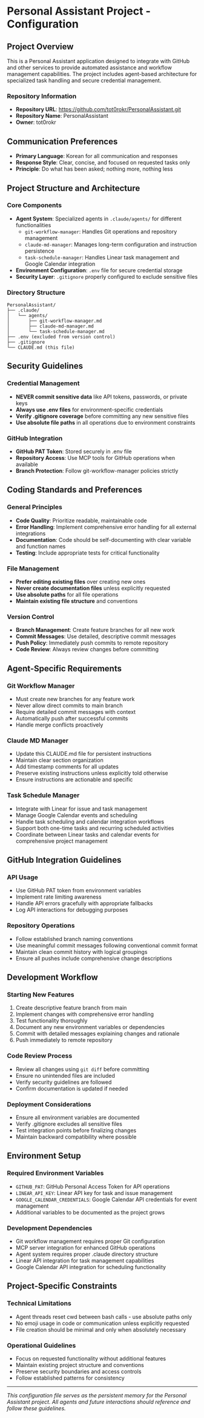 # Personal Assistant Project - Configuration

<!-- Updated: 2025-09-17 - Added task-schedule-manager agent information -->

## Project Overview

This is a Personal Assistant application designed to integrate with GitHub and other services to provide automated assistance and workflow management capabilities. The project includes agent-based architecture for specialized task handling and secure credential management.

### Repository Information
- **Repository URL**: https://github.com/tot0rokr/PersonalAssistant.git
- **Repository Name**: PersonalAssistant
- **Owner**: tot0rokr

## Communication Preferences

- **Primary Language**: Korean for all communication and responses
- **Response Style**: Clear, concise, and focused on requested tasks only
- **Principle**: Do what has been asked; nothing more, nothing less

## Project Structure and Architecture

### Core Components
- **Agent System**: Specialized agents in `.claude/agents/` for different functionalities
  - `git-workflow-manager`: Handles Git operations and repository management
  - `claude-md-manager`: Manages long-term configuration and instruction persistence
  - `task-schedule-manager`: Handles Linear task management and Google Calendar integration
- **Environment Configuration**: `.env` file for secure credential storage
- **Security Layer**: `.gitignore` properly configured to exclude sensitive files

### Directory Structure
```
PersonalAssistant/
├── .claude/
│   └── agents/
│       ├── git-workflow-manager.md
│       ├── claude-md-manager.md
│       └── task-schedule-manager.md
├── .env (excluded from version control)
├── .gitignore
└── CLAUDE.md (this file)
```

## Security Guidelines

### Credential Management
- **NEVER commit sensitive data** like API tokens, passwords, or private keys
- **Always use .env files** for environment-specific credentials
- **Verify .gitignore coverage** before committing any new sensitive files
- **Use absolute file paths** in all operations due to environment constraints

### GitHub Integration
- **GitHub PAT Token**: Stored securely in .env file
- **Repository Access**: Use MCP tools for GitHub operations when available
- **Branch Protection**: Follow git-workflow-manager policies strictly

## Coding Standards and Preferences

### General Principles
- **Code Quality**: Prioritize readable, maintainable code
- **Error Handling**: Implement comprehensive error handling for all external integrations
- **Documentation**: Code should be self-documenting with clear variable and function names
- **Testing**: Include appropriate tests for critical functionality

### File Management
- **Prefer editing existing files** over creating new ones
- **Never create documentation files** unless explicitly requested
- **Use absolute paths** for all file operations
- **Maintain existing file structure** and conventions

### Version Control
- **Branch Management**: Create feature branches for all new work
- **Commit Messages**: Use detailed, descriptive commit messages
- **Push Policy**: Immediately push commits to remote repository
- **Code Review**: Always review changes before committing

## Agent-Specific Requirements

### Git Workflow Manager
- Must create new branches for any feature work
- Never allow direct commits to main branch
- Require detailed commit messages with context
- Automatically push after successful commits
- Handle merge conflicts proactively

### Claude MD Manager
- Update this CLAUDE.md file for persistent instructions
- Maintain clear section organization
- Add timestamp comments for all updates
- Preserve existing instructions unless explicitly told otherwise
- Ensure instructions are actionable and specific

### Task Schedule Manager
- Integrate with Linear for issue and task management
- Manage Google Calendar events and scheduling
- Handle task scheduling and calendar integration workflows
- Support both one-time tasks and recurring scheduled activities
- Coordinate between Linear tasks and calendar events for comprehensive project management

## GitHub Integration Guidelines

### API Usage
- Use GitHub PAT token from environment variables
- Implement rate limiting awareness
- Handle API errors gracefully with appropriate fallbacks
- Log API interactions for debugging purposes

### Repository Operations
- Follow established branch naming conventions
- Use meaningful commit messages following conventional commit format
- Maintain clean commit history with logical groupings
- Ensure all pushes include comprehensive change descriptions

## Development Workflow

### Starting New Features
1. Create descriptive feature branch from main
2. Implement changes with comprehensive error handling
3. Test functionality thoroughly
4. Document any new environment variables or dependencies
5. Commit with detailed messages explaining changes and rationale
6. Push immediately to remote repository

### Code Review Process
- Review all changes using `git diff` before committing
- Ensure no unintended files are included
- Verify security guidelines are followed
- Confirm documentation is updated if needed

### Deployment Considerations
- Ensure all environment variables are documented
- Verify .gitignore excludes all sensitive files
- Test integration points before finalizing changes
- Maintain backward compatibility where possible

## Environment Setup

### Required Environment Variables
- `GITHUB_PAT`: GitHub Personal Access Token for API operations
- `LINEAR_API_KEY`: Linear API key for task and issue management
- `GOOGLE_CALENDAR_CREDENTIALS`: Google Calendar API credentials for event management
- Additional variables to be documented as the project grows

### Development Dependencies
- Git workflow management requires proper Git configuration
- MCP server integration for enhanced GitHub operations
- Agent system requires proper .claude directory structure
- Linear API integration for task management capabilities
- Google Calendar API integration for scheduling functionality

## Project-Specific Constraints

### Technical Limitations
- Agent threads reset cwd between bash calls - use absolute paths only
- No emoji usage in code or communication unless explicitly requested
- File creation should be minimal and only when absolutely necessary

### Operational Guidelines
- Focus on requested functionality without additional features
- Maintain existing project structure and conventions
- Preserve security boundaries and access controls
- Follow established patterns for consistency

---

*This configuration file serves as the persistent memory for the Personal Assistant project. All agents and future interactions should reference and follow these guidelines.*